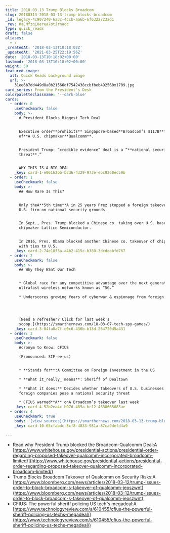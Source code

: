 ```yaml
---
title: 2018.03.13 Trump Blocks Broadcom
slug: 20180313-2018-03-13-trump-blocks-broadcom
_id: legacy-4c907240-6a3c-4ccb-aa6b-6f6322723ad1
_rev: 0aCMfzqL0erea7otJrnaoc
type: quick_reads
draft: false
aliases:
  - /
_createdAt: '2018-03-13T10:18:02Z'
_updatedAt: '2021-03-25T22:19:56Z'
date: '2018-03-13T10:18:02+00:00'
lastmod: '2018-03-13T10:18:02+00:00'
weight: 50
featured_image:
  alt: Quick Reads background image
  url: >-
    31ee6b7dd449d8a0b21566df7542438ccbfbeb492560x1709.jpg
card_series: From the President's Desk
colorpaletteclassname: '--dark-blue'
cards:
  - order: 0
    useCheckmark: false
    body: >-
      # President Blocks Biggest Tech Deal


      Executive order**prohibits** Singapore-based**Broadcom’s $117B****takeover
      of**A U.S. chipmaker**Qualcomm**.


      President Trump: “credible evidence” deal is a “**national security
      threat**.”


      WHY THIS IS A BIG DEAL
    _key: card-1-e06162bb-b3d6-4329-973e-ebc9260ec59b
  - order: 1
    useCheckmark: false
    body: >-
      ## How Rare Is This?


      Only theA**5th time**A in 25 years Prez stopped a foreign takeover of a
      U.S. firm on national security grounds.


      In Sept., Pres. Trump blocked a Chinese co. taking over U.S. based
      chipmaker Lattice Semiconductor.


      In 2016, Pres. Obama blocked another Chinese co. takeover of chipmaker
      with ties to U.S.
    _key: card-2-74e18f3a-a4b2-415c-b380-3dcdeabfd767
  - order: 2
    useCheckmark: false
    body: >-
      ## Why They Want Our Tech


      * Global race for any competitive advantage over the next generation of
      ultrafast wireless networks known as “5G.”

      * Underscores growing fears of cyberwar & espionage from foreign powers.




      [Need a refresher? Click for last week's
      scoop.](https://smarthernews.com/18-03-07-tech-spy-games/)
    _key: card-3-04fa0a7f-e0c6-436b-b13d-264720d5a431
  - order: 3
    useCheckmark: false
    body: >-
      Acronym to Know: CFIUS  

      (Pronounced: SIF-ee-us)


      * **Stands for**:A Committee on Foreign Investment in the US

      * **What it_really_ means**: Sheriff of Dealtown

      * **What it does:** Decides whether takeovers of U.S. businesses by
      foreign companies pose a national security threat

      * CFIUS warned**A** onA Broadcom’s takeover last week
    _key: card-4-52b2ea4c-b97d-485a-bc12-4638665085ae
  - order: 4
    useCheckmark: true
    body: '[view sources](https://smarthernews.com/2018-03-13-trump-blocks-broadcom/)'
    _key: card-10-65cfabdc-8cf8-4833-981a-87ca9defd4a9

---
```

* Read why President Trump blocked the Broadcom-Qualcomm Deal:A [https://www.whitehouse.gov/presidential-actions/presidential-order-regarding-proposed-takeover-qualcomm-incorporated-broadcom-limited/](https://www.whitehouse.gov/presidential-actions/presidential-order-regarding-proposed-takeover-qualcomm-incorporated-broadcom-limited/)
* Trump Blocks Broadcom Takeover of Qualcomm on Security Risks:A [https://www.bloomberg.com/news/articles/2018-03-12/trump-issues-order-to-block-broadcom-s-takeover-of-qualcomm-jeoszwnt](https://www.bloomberg.com/news/articles/2018-03-12/trump-issues-order-to-block-broadcom-s-takeover-of-qualcomm-jeoszwnt)
* CFIUS: The powerful sheriff policing US tech”s megadeal:A [https://www.technologyreview.com/s/610455/cfius-the-powerful-sheriff-policing-us-techs-megadeal/](https://www.technologyreview.com/s/610455/cfius-the-powerful-sheriff-policing-us-techs-megadeal/)